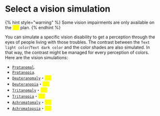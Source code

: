 # Select a vision simulation

{% hint style="warning" %}
Some vision impairments are only available on the <mark style="color:yellow;">`Pro`</mark> plan.
{% endhint %}

You can simulate a specific vision disability to get a perception through the eyes of people living with those troubles. The contrast between the `Text light color`/`Text dark color` and the color shades are also simulated. In that way, the contrast might be managed for every perception of colors. Here are the vision simulations:

* [`Protanomal`](../../glossary.md#protanomaly).
* [`Protanopia`](../../glossary.md#protanopia).
* [`Deuteranomaly`](../../glossary.md#deuteranomaly)・<mark style="color:yellow;">`Pro`</mark>
* [`Deuteranopia`](../../glossary.md#deuteranopia)・<mark style="color:yellow;">`Pro`</mark>
* [`Tritanomaly`](../../glossary.md#tritanomaly)・<mark style="color:yellow;">`Pro`</mark>
* [`Tritanopia`](../../glossary.md#tritanopia)・<mark style="color:yellow;">`Pro`</mark>
* [`Achromatomaly`](../../glossary.md#achromatomaly)・<mark style="color:yellow;">`Pro`</mark>
* [`Achromatopsia`](../../glossary.md#achromatopsia)・<mark style="color:yellow;">`Pro`</mark>
